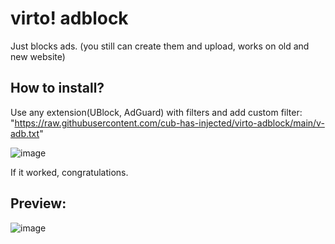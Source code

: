 # virto! adblock
Just blocks ads. (you still can create them and upload, works on old and new website)
## How to install?
Use any extension(UBlock, AdGuard) with filters and add custom filter: "https://raw.githubusercontent.com/cub-has-injected/virto-adblock/main/v-adb.txt"

![image](https://github.com/cub-has-injected/virto-adblock/assets/83903792/608266f5-3c0c-4914-9c28-46a7e5756f06)

If it worked, congratulations.
## Preview:
![image](https://github.com/cub-has-injected/virto-adblock/assets/83903792/31606c55-f8ca-4c72-a472-37ff7aa8df27)

